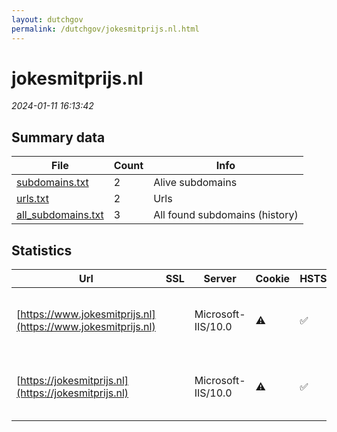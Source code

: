 ```yaml
---
layout: dutchgov
permalink: /dutchgov/jokesmitprijs.nl.html
---
```



# jokesmitprijs.nl
*2024-01-11 16:13:42*
## Summary data


| File       | Count | Info |
|------------|-------|------|
|[subdomains.txt](/data/jokesmitprijs.nl/subdomains.txt)|2|Alive subdomains|
|[urls.txt](/data/jokesmitprijs.nl/urls.txt)|2|Urls|
|[all_subdomains.txt](/data/jokesmitprijs.nl/all_subdomains.txt)|3|All found subdomains (history)|


## Statistics


| Url | SSL | Server | Cookie | HSTS | CSP | XFO | XXP | RP | Tech |Title |
|------------|-------|------|------|------|------|------|------|------|------|------|
|[https://www.jokesmitprijs.nl](https://www.jokesmitprijs.nl)| |Microsoft-IIS/10.0|:warning: |:white_check_mark: | :white_check_mark:| :white_check_mark: | :white_check_mark: | :white_check_mark: |Bootstrap:4.0.0 HSTS IIS:10.0 Windows Server YouTube|Joke Smitprijs 2...|
|[https://jokesmitprijs.nl](https://jokesmitprijs.nl)| |Microsoft-IIS/10.0|:warning: |:white_check_mark: | :white_check_mark:| :white_check_mark: | :white_check_mark: | :white_check_mark: |Bootstrap:4.0.0 HSTS IIS:10.0 Windows Server YouTube|Joke Smitprijs 2...|